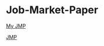 # Job-Market-Paper

[My JMP](https://github.com/aag659/Job-Market-Paper/Ghini_JMP.pdf)

[JMP](https://aag659.github.io/Job-Market-Paper/Ghini_JMP.pdf)
